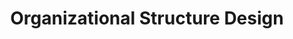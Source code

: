 ---
layout: sub-service
order: 3
title: "Organizational Structure Design"
parent: "Organizational Design and Alignment"
description: "SLKone's Organizational Structure Design services reshape your organizational hierarchy to enhance communication, decision-making, and operational efficiency."
approach: "We evaluate your current organizational structure to identify inefficiencies and areas for improvement. Our team collaborates with your leadership to design a structure that supports your strategic goals, fosters collaboration, and enhances overall performance."
intro: "Reshape your organizational hierarchy to enhance communication and operational efficiency with SLKone's Organizational Structure Design services."
focus_areas:
  - title: "Organizational Assessment"
    content: "Evaluate your current structure to identify strengths and areas for improvement."
  - title: "Structure Design"
    content: "Develop an organizational structure that aligns with your strategy and supports effective operations."
  - title: "Role Definition"
    content: "Clearly define roles and responsibilities to eliminate confusion and improve accountability."
  - title: "Span of Control Optimization"
    content: "Optimize management layers and spans of control for efficient decision-making."
  - title: "Change Management"
    content: "Support the transition to the new structure with comprehensive change management strategies."
why_choose:
  - "Strategic Organizational Design Expertise"
  - "Customized Structural Solutions"
  - "Focus on Communication and Efficiency"
  - "Proven Success in Organizational Restructuring"
cta: "Contact us to design an Organizational Structure that drives your strategic objectives and enhances operational efficiency."
icon: "fa-sitemap"
color: "cinnabar"
image: "/assets/images/backgrounds/organizational-structure-design.webp"
permalink: /services/organizational-design-and-alignment/organizational-structure-design
redirect_to: /services/organizational-design-and-alignment#organizational-structure-design
---